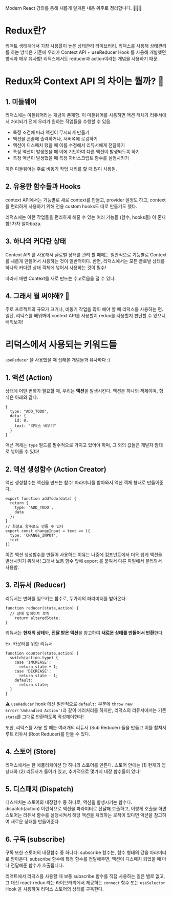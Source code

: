 Modern React 강의를 통해 새롭게 알게된 내용 위주로 정리합니다. 🙆🏻‍♀️

# Redux란?

리액트 생태계에서 가장 사용률이 높은 상태관리 라이브러리.
리덕스를 사용해 상태관리를 하는 방식은 기존에 우리가 Context API + useReducer Hook 를 사용해 개발했던 방식과 매우 유사함! 리덕스에서도 reducer과 action이라는 개념을 사용하기 때문.

# Redux와 Context API 의 차이는 뭘까? 🤔

## 1. 미들웨어

리덕스에는 미들웨어라는 개념이 존재함. 이 미들웨어를 사용하면 액션 객체가 리듀서에서 처리되기 전에 우리가 원하는 작업들을 수행할 수 있음.

- 특정 조건에 따라 액션이 무시되게 만들기
- 액션을 콘솔에 출력하거나, 서버쪽에 로깅하기
- 액션이 디스패치 됐을 때 이를 수정해서 리듀서에게 전달하기
- 특정 액션이 발생했을 때 이에 기반하여 다른 액션이 발생되도록 하기
- 특정 액션이 발생했을 때 특정 자바스크립트 함수를 실행시키기

이런 미들웨어는 주로 비동기 작업 처리를 할 때 많이 사용됨.

## 2. 유용한 함수들과 Hooks

context API에서는 기능별로 새로 context를 만들고, provider 설정도 하고, context를 편리하게 사용하기 위해 전용 custom hooks도 따로 만들기도 했다.

리덕스에는 이런 작업들을 편리하게 해줄 수 있는 여러 기능들 (함수, hooks들) 이 존재함! 차차 알아boza.

## 3. 하나의 커다란 상태

Context API 를 사용해서 글로벌 상태를 관리 할 때에는 일반적으로 기능별로 Context 를 새롭게 만들어서 사용하는 것이 일반적이다. 반면, 리덕스에서는 모든 글로벌 상태를 하나의 커다란 상태 객체에 넣어서 사용하는 것이 필수!

따라서 매번 Context를 새로 만드는 수고로움을 덜 수 있다.

## 4. 그래서 뭘 써야해? 🤯

주로 프로젝트의 규모가 크거나, 비동기 작업을 많이 해야 할 때 리덕스를 사용하는 편. 일단, 리덕스를 배워봐야 context API를 사용할지 redux를 사용할지 판단할 수 있으니 배워보자!

# 리덕스에서 사용되는 키워드들

`useReducer` 을 사용했을 때 접해본 개념들과 유사하다 :)

## 1. 액션 (Action)

상태에 어떤 변화가 필요할 때, 우리는 **액션**을 발생시킨다. 액션은 하나의 객체이며, 형식은 아래와 같다.

```react
{
  type: "ADD_TODO",
  data: {
    id: 0,
    text: "리덕스 배우기"
  }
}
```

액션 객체는 `type` 필드를 필수적으로 가지고 있어야 하며, 그 외의 값들은 개발자 맘대로 넣어줄 수 있다!

## 2. 액션 생성함수 (Action Creator)

액션 생성함수는 액션을 만드는 함수! 파라미터를 받아와서 액션 객체 형태로 만들어준다.

```react
export function addTodo(data) {
  return {
    type: 'ADD_TODO',
    data
  };
}
// 화살표 함수로도 만들 수 있다
export const changeInput = text => ({
  type: 'CHANGE_INPUT',
  text
})
```

이런 액션 생성함수를 만들어 사용하는 이유는 나중에 컴포넌트에서 더욱 쉽게 액션을 발생시키기 위해서! 그래서 보통 함수 앞에 export 를 붙여서 다른 파일에서 불러와서 사용함.

## 3. 리듀서 (Reducer)

리듀서는 변화를 일으키는 함수로, 두가지의 파라미터를 받아온다.

```react
function reducer(state,action) {
  // 상태 업데이트 로직
 	return alteredState;
}
```

리듀서는 **현재의 상태**와, **전달 받은 액션**을 참고하여 **새로운 상태를 만들어서 반환**한다.

Ex. 카운터를 위한 리듀서

```react
function counter(state,action) {
  switch(action.type) {
    case 'INCREASE':
      return state + 1;
    case 'DECREASE':
      return state - 1;
    default:
      return state;
  }
}
```

⚠️ `useReducer` hook 에선 일반적으로 `default:` 부분에 `throw new Error('Unhandled Action')`과 같이 에러처리를 하지만, 리덕스의 리듀서에서는 기존 `state`를 그대로 반환하도록 작성해야한다!

또한, 리덕스를 사용 할 때는 여러개의 리듀서 (Sub Reducer) 들을 만들고 이를 합쳐서 루트 리듀서 (Root Reducer)를 만들 수 있다.

## 4. 스토어 (Store)

리덕스에서는 한 애플리케이션 당 하나의 스토어를 만든다. 스토어 안에는 (1) 현재의 앱 상태와 (2) 리듀서가 들어가 있고, 추가적으로 몇가지 내장 함수들이 있다!

## 5. 디스패치 (Dispatch)

디스패치는 스토어의 내장함수 중 하나로, 액션을 발생시키는 함수다. dispatch(action) 이런식으로 액션을 파라미터로 전달해 호출하고, 이렇게 호출을 하면 스토어는 리듀서 함수를 실행시켜서 해당 액션을 처리하는 로직이 있다면 액션을 참고하여 새로운 상태를 만들어준다.

## 6. 구독 (subscribe)

구독 또한 스토어의 내장함수 중 하나다. subscribe 함수는, 함수 형태의 값을 파라미터로 받아온다. subscribe 함수에 특정 함수를 전달해주면, 액션이 디스패치 되었을 때 마다 전달해준 함수가 호출됩니다.

리액트에서 리덕스를 사용할 때 보통 subscribe 함수를 직접 사용하는 일은 별로 없고, 그 대신 react-redux 라는 라이브러리에서 제공하는 `connect` 함수 또는 `useSelector` Hook 을 사용하여 리덕스 스토어의 상태를 구독한다.

